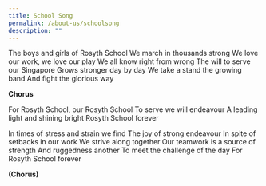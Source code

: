 ```yaml
---
title: School Song
permalink: /about-us/schoolsong
description: ""
---
```

The boys and girls of Rosyth School
We march in thousands strong
We love our work, we love our play
We all know right from wrong
The will to serve our Singapore
Grows stronger day by day
We take a stand the growing band
And fight the glorious way

**Chorus**

For Rosyth School, our Rosyth School
To serve we will endeavour 
A leading light and shining bright
Rosyth School forever

In times of stress and strain we find
The joy of strong endeavour 
In spite of setbacks in our work
We strive along together
Our teamwork is a source of strength
And ruggedness another
To meet the challenge of the day
For Rosyth School forever

**(Chorus)**